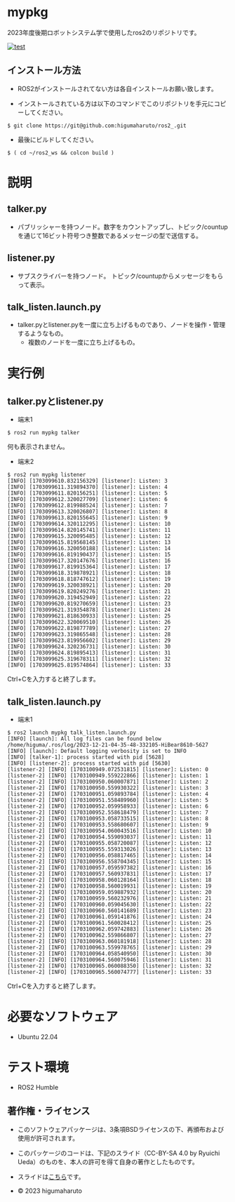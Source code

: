 # mypkg
2023年度後期ロボットシステム学で使用したros2のリポジトリです。  
  
[![test](https://github.com/higumaharuto/mypkg/actions/workflows/test.yml/badge.svg)](https://github.com/higumaharuto/mypkg/actions/workflows/test.yml)  
  
## インストール方法  
  
* ROS2がインストールされてない方は各自インストールお願い致します。 
  
* インストールされている方は以下のコマンドでこのリポジトリを手元にコピーしてください。  
```  
$ git clone https://git@github.com:higumaharuto/ros2_.git  
```  
  
* 最後にビルドしてください。  
```  
$ ( cd ~/ros2_ws && colcon build )  
```  
  
# 説明
## talker.py  
* パブリッシャーを持つノード。数字をカウントアップし、トピック/countupを通じて16ビット符号つき整数であるメッセージの型で送信する。  
  
## listener.py  
* サブスクライバーを持つノード。 トピック/countupからメッセージをもらって表示。  
  
## talk_listen.launch.py  
* talker.pyとlistener.pyを一度に立ち上げるものであり、ノードを操作・管理するようなもの。  
     * 複数のノードを一度に立ち上げるもの。  
  
# 実行例  
## talker.pyとlistener.py
* 端末1  
```  
$ ros2 run mypkg talker  
``` 
何も表示されません。  

* 端末2  
```  
$ ros2 run mypkg listener  
[INFO] [1703099610.832156329] [listener]: Listen: 3  
[INFO] [1703099611.319894370] [listener]: Listen: 4  
[INFO] [1703099611.820156251] [listener]: Listen: 5  
[INFO] [1703099612.320027709] [listener]: Listen: 6  
[INFO] [1703099612.819988524] [listener]: Listen: 7  
[INFO] [1703099613.320026807] [listener]: Listen: 8  
[INFO] [1703099613.820155645] [listener]: Listen: 9  
[INFO] [1703099614.320112295] [listener]: Listen: 10  
[INFO] [1703099614.820145741] [listener]: Listen: 11  
[INFO] [1703099615.320095485] [listener]: Listen: 12  
[INFO] [1703099615.819568145] [listener]: Listen: 13  
[INFO] [1703099616.320050188] [listener]: Listen: 14  
[INFO] [1703099616.819190437] [listener]: Listen: 15  
[INFO] [1703099617.320147676] [listener]: Listen: 16  
[INFO] [1703099617.819915364] [listener]: Listen: 17  
[INFO] [1703099618.319878921] [listener]: Listen: 18  
[INFO] [1703099618.818747612] [listener]: Listen: 19  
[INFO] [1703099619.320038921] [listener]: Listen: 20  
[INFO] [1703099619.820249276] [listener]: Listen: 21  
[INFO] [1703099620.319452949] [listener]: Listen: 22  
[INFO] [1703099620.819270659] [listener]: Listen: 23  
[INFO] [1703099621.319354878] [listener]: Listen: 24  
[INFO] [1703099621.818630933] [listener]: Listen: 25  
[INFO] [1703099622.320069510] [listener]: Listen: 26  
[INFO] [1703099622.819877789] [listener]: Listen: 27  
[INFO] [1703099623.319865548] [listener]: Listen: 28  
[INFO] [1703099623.819956602] [listener]: Listen: 29  
[INFO] [1703099624.320236731] [listener]: Listen: 30  
[INFO] [1703099624.819895413] [listener]: Listen: 31  
[INFO] [1703099625.319678311] [listener]: Listen: 32  
[INFO] [1703099625.819574864] [listener]: Listen: 33  
```
Ctrl+Cを入力すると終了します。  
## talk_listen.launch.py  
* 端末1  
```  
$ ros2 launch mypkg talk_listen.launch.py  
[INFO] [launch]: All log files can be found below /home/higuma/.ros/log/2023-12-21-04-35-48-332105-HiBear8610-5627  
[INFO] [launch]: Default logging verbosity is set to INFO  
[INFO] [talker-1]: process started with pid [5628]  
[INFO] [listener-2]: process started with pid [5630]  
[listener-2] [INFO] [1703100949.072531815] [listener]: Listen: 0  
[listener-2] [INFO] [1703100949.559222866] [listener]: Listen: 1  
[listener-2] [INFO] [1703100950.060007871] [listener]: Listen: 2  
[listener-2] [INFO] [1703100950.559930322] [listener]: Listen: 3  
[listener-2] [INFO] [1703100951.059893784] [listener]: Listen: 4  
[listener-2] [INFO] [1703100951.558489960] [listener]: Listen: 5  
[listener-2] [INFO] [1703100952.059958933] [listener]: Listen: 6  
[listener-2] [INFO] [1703100952.558618479] [listener]: Listen: 7  
[listener-2] [INFO] [1703100953.058733515] [listener]: Listen: 8  
[listener-2] [INFO] [1703100953.558680607] [listener]: Listen: 9  
[listener-2] [INFO] [1703100954.060043516] [listener]: Listen: 10  
[listener-2] [INFO] [1703100954.559093037] [listener]: Listen: 11  
[listener-2] [INFO] [1703100955.058720087] [listener]: Listen: 12  
[listener-2] [INFO] [1703100955.559313026] [listener]: Listen: 13  
[listener-2] [INFO] [1703100956.058817465] [listener]: Listen: 14  
[listener-2] [INFO] [1703100956.558704345] [listener]: Listen: 15  
[listener-2] [INFO] [1703100957.059597382] [listener]: Listen: 16  
[listener-2] [INFO] [1703100957.560937831] [listener]: Listen: 17  
[listener-2] [INFO] [1703100958.060128164] [listener]: Listen: 18  
[listener-2] [INFO] [1703100958.560019931] [listener]: Listen: 19  
[listener-2] [INFO] [1703100959.059887932] [listener]: Listen: 20  
[listener-2] [INFO] [1703100959.560232976] [listener]: Listen: 21  
[listener-2] [INFO] [1703100960.059045630] [listener]: Listen: 22  
[listener-2] [INFO] [1703100960.560141689] [listener]: Listen: 23  
[listener-2] [INFO] [1703100961.059141876] [listener]: Listen: 24  
[listener-2] [INFO] [1703100961.560028412] [listener]: Listen: 25  
[listener-2] [INFO] [1703100962.059742883] [listener]: Listen: 26  
[listener-2] [INFO] [1703100962.559866807] [listener]: Listen: 27  
[listener-2] [INFO] [1703100963.060181918] [listener]: Listen: 28  
[listener-2] [INFO] [1703100963.559978765] [listener]: Listen: 29  
[listener-2] [INFO] [1703100964.058540950] [listener]: Listen: 30  
[listener-2] [INFO] [1703100964.560075946] [listener]: Listen: 31  
[listener-2] [INFO] [1703100965.060088350] [listener]: Listen: 32  
[listener-2] [INFO] [1703100965.560074777] [listener]: Listen: 33  
```
Ctrl+Cを入力すると終了します。  

# 必要なソフトウェア  
* Ubuntu 22.04  

# テスト環境  
* ROS2 Humble  

## 著作権・ライセンス  
* このソフトウェアパッケージは、3条項BSDライセンスの下、再頒布および使用が許可されます。  
  
* このパッケージのコードは、下記のスライド（CC-BY-SA 4.0 by Ryuichi Ueda）のものを、本人の許可を得て自身の著作としたものです。  
* スライドは[こちら](https://github.com/ryuichiueda/my_slides/tree/master/robosys_2022)です。  
  
* © 2023 higumaharuto



